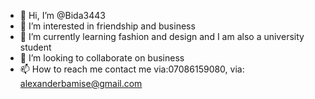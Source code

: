 - 👋 Hi, I’m @Bida3443
- 👀 I’m interested in friendship and business
- 🌱 I’m currently learning fashion and design and I am also a university student
- 💞️ I’m looking to collaborate on business
- 📫 How to reach me contact me via:07086159080, via: alexanderbamise@gmail.com

<!---
Bida3443/Bida3443 is a ✨ special ✨ repository because its `README.md` (this file) appears on your GitHub profile.
You can click the Preview link to take a look at your changes.
--->
